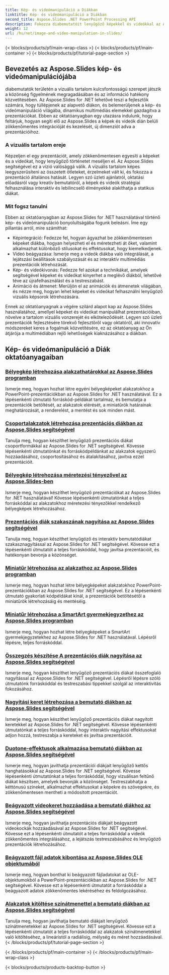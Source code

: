 ```yaml
---
title: Kép- és videómanipuláció a Diákban
linktitle: Kép- és videómanipuláció a Diákban
second_title: Aspose.Slides .NET PowerPoint Processing API
description: Fokozza diabemutatóit lenyűgöző képekkel és videókkal az Aspose.Slides for .NET segítségével. Lépésről lépésre tanulja meg, hogyan kezelheti a képeket és videókat a diákon belül a vizuálisan vonzó tartalom érdekében.
weight: 12
url: /hu/net/image-and-video-manipulation-in-slides/
---
```


{< blocks/products/pf/main-wrap-class >}
{< blocks/products/pf/main-container >}
{< blocks/products/pf/tutorial-page-section >}


## Bevezetés az Aspose.Slides kép- és videómanipulációjába

diabemutatók területén a vizuális tartalom kulcsfontosságú szerepet játszik a közönség figyelmének megragadásában és az információ hatékony közvetítésében. Az Aspose.Slides for .NET lehetővé teszi a fejlesztők számára, hogy túllépjenek az alapvető diákon, és belemerüljenek a kép- és videómanipuláció világába, dinamikus multimédiás elemekkel gazdagítva a prezentációkat. Ebben az oktatóanyagban egy utazásra indulunk, hogy feltárjuk, hogyan segíti elő az Aspose.Slides a képek és videók dián belüli zökkenőmentes integrációját és kezelését, új dimenziót adva a prezentációihoz.

### A vizuális tartalom ereje

Képzeljen el egy prezentációt, amely zökkenőmentesen egyesíti a képeket és a videókat, hogy lenyűgöző történetet meséljen el. Az Aspose.Slides segítségével ez a vízió valósággá válik. A vizuális tartalom képes leegyszerűsíteni az összetett ötleteket, érzelmeket vált ki, és fokozza a prezentáció általános hatását. Legyen szó üzleti ajánlatról, oktatási előadásról vagy kreatív bemutatóról, a képek és videók stratégiai felhasználása interaktív és lebilincselő élményekké alakíthatja a statikus diákat.

### Mit fogsz tanulni

Ebben az oktatóanyagban az Aspose.Slides for .NET használatával történő kép- és videómanipuláció bonyolultságába fogunk beleásni. Íme egy pillantás arról, mire számíthat:

- Képintegráció: Fedezze fel, hogyan ágyazhat be zökkenőmentesen képeket diákba, hogyan helyezheti el és méretezheti át őket, valamint alkalmazhat különböző stílusokat és effektusokat, hogy kiemelkedjenek.
- Videó beágyazása: Ismerje meg a videók diákba való integrálását, a lejátszási beállítások szabályozását és az interaktív multimédiás prezentációk létrehozását.
- Kép- és videókivonás: Fedezze fel azokat a technikákat, amelyek segítségével képeket és videókat kinyerhet a meglévő diákból, lehetővé téve az újrafelhasználást és a testreszabást.
- Animáció és átmenet: Merüljön el az animációk és átmenetek világában, és nézze meg, hogyan lehet képeket és videókat felhasználni lenyűgöző vizuális képsorok létrehozására.

Ennek az oktatóanyagnak a végére szilárd alapot kap az Aspose.Slides használatához, amellyel képeket és videókat manipulálhat prezentációiban, növelve a tartalom vizuális vonzerejét és elköteleződését. Legyen szó üzleti prezentációk fejlesztésére törekvő fejlesztőről vagy oktatóról, aki innovatív módszereket keres a fogalmak közvetítésére, ez az oktatóanyag az Ön átjárója a multimédiában rejlő lehetőségek kiaknázásához a diákban.


## Kép- és videómanipuláció a Diák oktatóanyagaiban
### [Bélyegkép létrehozása alakzathatárokkal az Aspose.Slides programban](./creating-thumbnail-bounds-shape/)
Ismerje meg, hogyan hozhat létre egyéni bélyegképeket alakzatokhoz a PowerPoint-prezentációkban az Aspose.Slides for .NET használatával. Ez a lépésenkénti útmutató forráskód-példákat tartalmaz, és bemutatja a prezentációk betöltését, az alakzatok elérését, a miniatűrök határainak meghatározását, a renderelést, a mentést és sok minden mást.
### [Csoportalakzatok létrehozása prezentációs diákban az Aspose.Slides segítségével](./creating-group-shapes/)
Tanulja meg, hogyan készíthet lenyűgöző prezentációs diákat csoportformákkal az Aspose.Slides for .NET segítségével. Kövesse lépésenkénti útmutatónkat és forráskódpéldánkat az alakzatok egyszerű hozzáadásához, csoportosításához és átalakításához, javítva ezzel prezentációit.
### [Bélyegkép létrehozása méretezési tényezővel az Aspose.Slides-ben](./creating-thumbnail-scaling-factor-shape/)
Ismerje meg, hogyan készíthet lenyűgöző prezentációkat az Aspose.Slides for .NET használatával! Kövesse lépésenkénti útmutatónkat a teljes forráskóddal az alakzatokhoz méretezési tényezőkkel rendelkező bélyegképek létrehozásához.
### [Prezentációs diák szakaszának nagyítása az Aspose.Slides segítségével](./creating-section-zoom/)
Tanulja meg, hogyan készíthet lenyűgöző és interaktív bemutatódiákat szakasznagyítással az Aspose.Slides for .NET segítségével. Kövesse ezt a lépésenkénti útmutatót a teljes forráskóddal, hogy javítsa prezentációit, és hatékonyan bevonja a közönséget.
### [Miniatűr létrehozása az alakzathoz az Aspose.Slides programban](./creating-thumbnail-shape/)
Ismerje meg, hogyan hozhat létre bélyegképeket alakzatokhoz PowerPoint-prezentációkban az Aspose.Slides for .NET segítségével. Ez a lépésenkénti útmutató gyakorlati kódpéldákat kínál, a prezentációk betöltésétől a miniatűrök létrehozásáig és mentéséig.
### [Miniatűr létrehozása a SmartArt gyermekjegyzethez az Aspose.Slides programban](./creating-thumbnail-smartart-child-note/)
Ismerje meg, hogyan hozhat létre bélyegképeket a SmartArt gyermekjegyzetekhez az Aspose.Slides for .NET használatával. Lépésről lépésre, teljes forráskóddal.
### [Összegzés készítése A prezentációs diák nagyítása az Aspose.Slides segítségével](./creating-summary-zoom/)
Ismerje meg, hogyan készíthet lenyűgöző prezentációs diákat összefoglaló nagyítással az Aspose.Slides for .NET segítségével. Lépésről lépésre szóló útmutatónk forráskóddal és testreszabási tippekkel szolgál az interaktivitás fokozásához.
### [Nagyítási keret létrehozása a bemutató diákban az Aspose.Slides segítségével](./creating-zoom-frame/)
Ismerje meg, hogyan készíthet lenyűgöző prezentációs diákat nagyított keretekkel az Aspose.Slides for .NET segítségével. Kövesse lépésenkénti útmutatónkat a teljes forráskóddal, hogy interaktív nagyítási effektusokat adjon hozzá, testreszabja a kereteket és javítsa prezentációit.
### [Duotone-effektusok alkalmazása bemutató diákban az Aspose.Slides segítségével](./applying-duotone-effects/)
Ismerje meg, hogyan javíthatja prezentációi diákjait lenyűgöző kettős hanghatásokkal az Aspose.Slides for .NET segítségével. Kövesse lépésenkénti útmutatónkat a teljes forráskóddal, hogy vizuálisan feltűnő diákat készítsen, amelyek bevonják a közönséget. Testreszabhatja a kéttónusú színeket, alkalmazhat effektusokat a képekre és szövegekre, és zökkenőmentesen mentheti a módosított prezentációt.
### [Beágyazott videokeret hozzáadása a bemutató diákhoz az Aspose.Slides segítségével](./adding-embedded-video-frame/)
Ismerje meg, hogyan javíthatja prezentációs diákjait beágyazott videokockák hozzáadásával az Aspose.Slides for .NET segítségével. Kövesse ezt a lépésenkénti útmutatót a teljes forráskóddal a videók zökkenőmentes integrálásához, a lejátszás testreszabásához és lenyűgöző prezentációk létrehozásához.
### [Beágyazott fájl adatok kibontása az Aspose.Slides OLE objektumából](./extracting-embedded-file-data-ole-object/)
Ismerje meg, hogyan bonthat ki beágyazott fájladatokat az OLE-objektumokból a PowerPoint-prezentációkban az Aspose.Slides for .NET segítségével. Kövesse ezt a lépésenkénti útmutatót a forráskóddal a beágyazott adatok zökkenőmentes lekéréséhez és feldolgozásához.
### [Alakzatok kitöltése színátmenettel a bemutató diákban az Aspose.Slides segítségével](./filling-shapes-gradient/)
Tanulja meg, hogyan javíthatja bemutató diákjait lenyűgöző színátmenetekkel az Aspose.Slides for .NET segítségével. Kövesse ezt a lépésenkénti útmutatót a teljes forráskóddal az alakzatok színátmenetekkel való kitöltéséhez, a lineáristól a radiálisig, mélység és méret hozzáadásával.
{< /blocks/products/pf/tutorial-page-section >}

{< /blocks/products/pf/main-container >}
{< /blocks/products/pf/main-wrap-class >}

{< blocks/products/products-backtop-button >}

